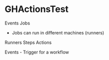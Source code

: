 # GHActionsTest

Events
Jobs

- Jobs can run in different machines (runners)

Runners
Steps
Actions

Events - Trigger for a workflow